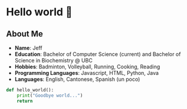 # Hello world 👋

## About Me

- **Name**: Jeff
- **Education**: Bachelor of Computer Science (current) and Bachelor of Science in Biochemistry @ UBC
- **Hobbies**: Badminton, Volleyball, Running, Cooking, Reading
- **Programming Languages**: Javascript, HTML, Python, Java
- **Languages**: English, Cantonese, Spanish (un poco)

```py
def hello_world():
    print("Goodbye world...")
    return
```

<!--
**jho1211/jho1211** is a ✨ _special_ ✨ repository because its `README.md` (this file) appears on your GitHub profile.

Here are some ideas to get you started:

- 🔭 I’m currently working on ...
- 🌱 I’m currently learning ...
- 👯 I’m looking to collaborate on ...
- 🤔 I’m looking for help with ...
- 💬 Ask me about ...
- 📫 How to reach me: ...
- 😄 Pronouns: ...
- ⚡ Fun fact: ...
-->
